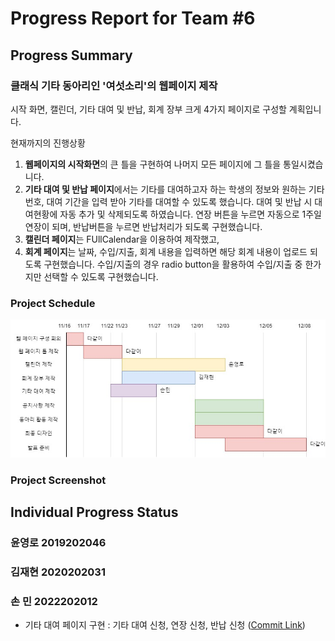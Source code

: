 # Progress Report for Team #6
## Progress Summary
### 클래식 기타 동아리인 '여섯소리'의 웹페이지 제작
시작 화면, 캘린더, 기타 대여 및 반납, 회계 장부 크게 4가지 페이지로 구성할 계획입니다. 

현재까지의 진행상황
1. <strong>웹페이지의 시작화면</strong>의 큰 틀을 구현하여 나머지 모든 페이지에 그 틀을 통일시켰습니다.
2. <strong>기타 대여 및 반납 페이지</strong>에서는 기타를 대여하고자 하는 학생의 정보와 원하는 기타 번호, 대여 기간을 입력 받아 기타를 대여할 수 있도록 했습니다.
대여 및 반납 시 대여현황에 자동 추가 및 삭제되도록 하였습니다. 연장 버튼을 누르면 자동으로 1주일 연장이 되며, 반납버튼을 누르면 반납처리가 되도록 구현했습니다. 
4. <strong>캘린더 페이지</strong>는 FUllCalendar을 이용하여 제작했고,
5. <strong>회계 페이지</strong>는 날짜, 수입/지출, 회계 내용을 입력하면 해당 회계 내용이 업로드 되도록 구현했습니다. 수입/지출의 경우 radio button을 활용하여 수입/지출 중 한가지만 선택할 수 있도록 구현했습니다.

### Project Schedule
![Schedule Image](./images/schedule.jpg)
### Project Screenshot
## Individual Progress Status
### 윤영로 2019202046
### 김재현 2020202031
### 손  민 2022202012
- 기타 대여 페이지 구현 : 기타 대여 신청, 연장 신청, 반납 신청 ([Commit Link](https://github.com/zeroad00/Sixsound_Web/commit/1b8ea0e4ff12980b47e0b2a8a8222fcd20614b6e#diff-c6ba6392846af6e6c79c00cf3d91a49c106417d86308e873b4ff37a2aa4ae45f))
